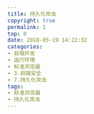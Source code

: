```yaml
---
title: 持久化攻击
copyright: true
permalink: 1
top: 0
date: 2018-05-19 14:22:32
categories:
- 前端开发
- 运行环境
- 标准浏览器
- 3.前端安全
- 7.持久化攻击
tags:
- 标准浏览器
- 持久化攻击
---
```

